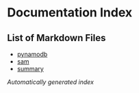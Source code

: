 # Documentation Index

## List of Markdown Files
- [pynamodb](pynamodb.md)
- [sam](sam.md)
- [summary](summary.md)

*Automatically generated index*
